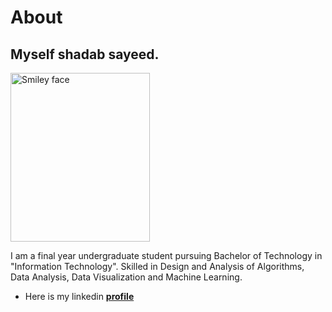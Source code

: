 # About

## Myself shadab sayeed.


<img src="https://i.ibb.co/XyyMLcX/shadab-pic.jpg" alt="Smiley face" height="270" width="223">

I am a final year undergraduate student pursuing Bachelor of Technology in "Information Technology". 
Skilled in Design and Analysis of Algorithms, Data Analysis, Data Visualization and Machine Learning. 

* Here is my linkedin [**profile**](https://www.linkedin.com/in/shadab-sayeed/)


